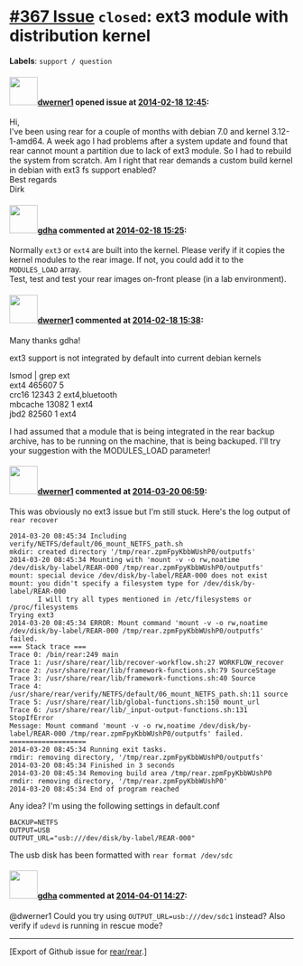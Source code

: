 [\#367 Issue](https://github.com/rear/rear/issues/367) `closed`: ext3 module with distribution kernel
=====================================================================================================

**Labels**: `support / question`

#### <img src="https://avatars.githubusercontent.com/u/6715683?v=4" width="50">[dwerner1](https://github.com/dwerner1) opened issue at [2014-02-18 12:45](https://github.com/rear/rear/issues/367):

Hi,  
I've been using rear for a couple of months with debian 7.0 and kernel
3.12-1-amd64. A week ago I had problems after a system update and found
that rear cannot mount a partition due to lack of ext3 module. So I had
to rebuild the system from scratch. Am I right that rear demands a
custom build kernel in debian with ext3 fs support enabled?  
Best regards  
Dirk

#### <img src="https://avatars.githubusercontent.com/u/888633?u=cdaeb31efcc0048d3619651aa18dd4b76e636b21&v=4" width="50">[gdha](https://github.com/gdha) commented at [2014-02-18 15:25](https://github.com/rear/rear/issues/367#issuecomment-35394723):

Normally `ext3` or `ext4` are built into the kernel. Please verify if it
copies the kernel modules to the rear image. If not, you could add it to
the `MODULES_LOAD` array.  
Test, test and test your rear images on-front please (in a lab
environment).

#### <img src="https://avatars.githubusercontent.com/u/6715683?v=4" width="50">[dwerner1](https://github.com/dwerner1) commented at [2014-02-18 15:38](https://github.com/rear/rear/issues/367#issuecomment-35396181):

Many thanks gdha!

ext3 support is not integrated by default into current debian kernels

lsmod | grep ext  
ext4 465607 5  
crc16 12343 2 ext4,bluetooth  
mbcache 13082 1 ext4  
jbd2 82560 1 ext4

I had assumed that a module that is being integrated in the rear backup
archive, has to be running on the machine, that is being backuped. I'll
try your suggestion with the MODULES\_LOAD parameter!

#### <img src="https://avatars.githubusercontent.com/u/6715683?v=4" width="50">[dwerner1](https://github.com/dwerner1) commented at [2014-03-20 06:59](https://github.com/rear/rear/issues/367#issuecomment-38139804):

This was obviously no ext3 issue but I'm still stuck. Here's the log
output of `rear recover`

    2014-03-20 08:45:34 Including verify/NETFS/default/06_mount_NETFS_path.sh
    mkdir: created directory '/tmp/rear.zpmFpyKbbWUshP0/outputfs'
    2014-03-20 08:45:34 Mounting with 'mount -v -o rw,noatime /dev/disk/by-label/REAR-000 /tmp/rear.zpmFpyKbbWUshP0/outputfs'
    mount: special device /dev/disk/by-label/REAR-000 does not exist
    mount: you didn't specify a filesystem type for /dev/disk/by-label/REAR-000
           I will try all types mentioned in /etc/filesystems or /proc/filesystems
    Trying ext3
    2014-03-20 08:45:34 ERROR: Mount command 'mount -v -o rw,noatime /dev/disk/by-label/REAR-000 /tmp/rear.zpmFpyKbbWUshP0/outputfs' failed.
    === Stack trace ===
    Trace 0: /bin/rear:249 main
    Trace 1: /usr/share/rear/lib/recover-workflow.sh:27 WORKFLOW_recover
    Trace 2: /usr/share/rear/lib/framework-functions.sh:79 SourceStage
    Trace 3: /usr/share/rear/lib/framework-functions.sh:40 Source
    Trace 4: /usr/share/rear/verify/NETFS/default/06_mount_NETFS_path.sh:11 source
    Trace 5: /usr/share/rear/lib/global-functions.sh:150 mount_url
    Trace 6: /usr/share/rear/lib/_input-output-functions.sh:131 StopIfError
    Message: Mount command 'mount -v -o rw,noatime /dev/disk/by-label/REAR-000 /tmp/rear.zpmFpyKbbWUshP0/outputfs' failed.
    ===================
    2014-03-20 08:45:34 Running exit tasks.
    rmdir: removing directory, '/tmp/rear.zpmFpyKbbWUshP0/outputfs'
    2014-03-20 08:45:34 Finished in 3 seconds
    2014-03-20 08:45:34 Removing build area /tmp/rear.zpmFpyKbbWUshP0
    rmdir: removing directory, '/tmp/rear.zpmFpyKbbWUshP0'
    2014-03-20 08:45:34 End of program reached

Any idea? I'm using the following settings in default.conf

    BACKUP=NETFS
    OUTPUT=USB
    OUTPUT_URL="usb:///dev/disk/by-label/REAR-000"

The usb disk has been formatted with `rear format /dev/sdc`

#### <img src="https://avatars.githubusercontent.com/u/888633?u=cdaeb31efcc0048d3619651aa18dd4b76e636b21&v=4" width="50">[gdha](https://github.com/gdha) commented at [2014-04-01 14:27](https://github.com/rear/rear/issues/367#issuecomment-39211409):

@dwerner1 Could you try using `OUTPUT_URL=usb:///dev/sdc1` instead? Also
verify if `udevd` is running in rescue mode?

------------------------------------------------------------------------

\[Export of Github issue for
[rear/rear](https://github.com/rear/rear).\]
